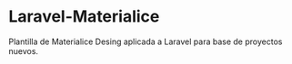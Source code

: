 # Laravel-Materialice
Plantilla de Materialice Desing aplicada a Laravel para base de proyectos nuevos.
